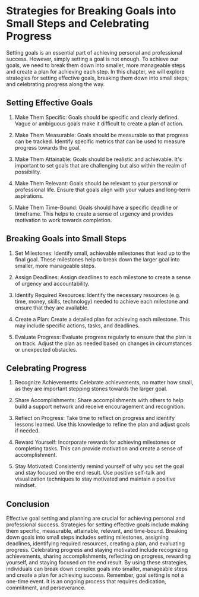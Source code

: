 # Strategies for Breaking Goals into Small Steps and Celebrating Progress

Setting goals is an essential part of achieving personal and professional success. However, simply setting a goal is not enough. To achieve our goals, we need to break them down into smaller, more manageable steps and create a plan for achieving each step. In this chapter, we will explore strategies for setting effective goals, breaking them down into small steps, and celebrating progress along the way.

Setting Effective Goals
-----------------------

1. Make Them Specific: Goals should be specific and clearly defined. Vague or ambiguous goals make it difficult to create a plan of action.

2. Make Them Measurable: Goals should be measurable so that progress can be tracked. Identify specific metrics that can be used to measure progress towards the goal.

3. Make Them Attainable: Goals should be realistic and achievable. It's important to set goals that are challenging but also within the realm of possibility.

4. Make Them Relevant: Goals should be relevant to your personal or professional life. Ensure that goals align with your values and long-term aspirations.

5. Make Them Time-Bound: Goals should have a specific deadline or timeframe. This helps to create a sense of urgency and provides motivation to work towards completion.

Breaking Goals into Small Steps
-------------------------------

1. Set Milestones: Identify small, achievable milestones that lead up to the final goal. These milestones help to break down the larger goal into smaller, more manageable steps.

2. Assign Deadlines: Assign deadlines to each milestone to create a sense of urgency and accountability.

3. Identify Required Resources: Identify the necessary resources (e.g. time, money, skills, technology) needed to achieve each milestone and ensure that they are available.

4. Create a Plan: Create a detailed plan for achieving each milestone. This may include specific actions, tasks, and deadlines.

5. Evaluate Progress: Evaluate progress regularly to ensure that the plan is on track. Adjust the plan as needed based on changes in circumstances or unexpected obstacles.

Celebrating Progress
--------------------

1. Recognize Achievements: Celebrate achievements, no matter how small, as they are important stepping stones towards the larger goal.

2. Share Accomplishments: Share accomplishments with others to help build a support network and receive encouragement and recognition.

3. Reflect on Progress: Take time to reflect on progress and identify lessons learned. Use this knowledge to refine the plan and adjust goals if needed.

4. Reward Yourself: Incorporate rewards for achieving milestones or completing tasks. This can provide motivation and create a sense of accomplishment.

5. Stay Motivated: Consistently remind yourself of why you set the goal and stay focused on the end result. Use positive self-talk and visualization techniques to stay motivated and maintain a positive mindset.

Conclusion
----------

Effective goal setting and planning are crucial for achieving personal and professional success. Strategies for setting effective goals include making them specific, measurable, attainable, relevant, and time-bound. Breaking down goals into small steps includes setting milestones, assigning deadlines, identifying required resources, creating a plan, and evaluating progress. Celebrating progress and staying motivated include recognizing achievements, sharing accomplishments, reflecting on progress, rewarding yourself, and staying focused on the end result. By using these strategies, individuals can break down complex goals into smaller, manageable steps and create a plan for achieving success. Remember, goal setting is not a one-time event. It is an ongoing process that requires dedication, commitment, and perseverance.
